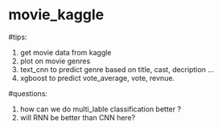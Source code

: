 # movie_kaggle

#tips:
1. get movie data from kaggle 
2. plot on movie genres 
3. text_cnn to predict genre based on title, cast, decription ... 
4. xgboost to predict vote_average, vote, revnue.

#questions:
1. how can we do multi_lable classification better ?
2. will RNN be better than CNN here?
